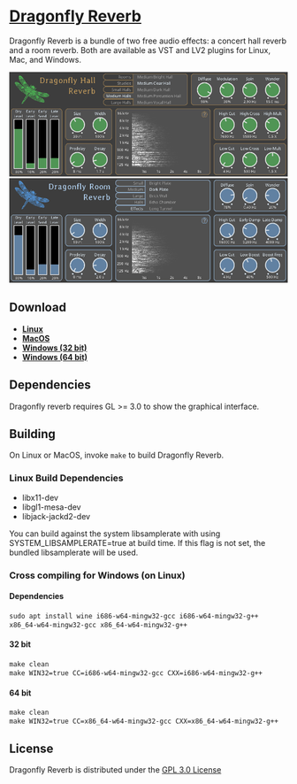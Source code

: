 # [Dragonfly Reverb](https://michaelwillis.github.io/dragonfly-reverb/)
Dragonfly Reverb is a bundle of two free audio effects: a concert hall reverb and a room reverb. Both are available as VST and LV2 plugins for Linux, Mac, and Windows. 

![Dragonfly Hall Reverb](dragonfly-hall-screenshot.png)
![Dragonfly Room Reverb](dragonfly-room-screenshot.png)

## Download

* **[Linux](https://github.com/michaelwillis/dragonfly-reverb/releases/download/2.0.0/DragonflyReverb-Linux-64bit-v2.0.0.tgz)**
* **[MacOS](https://github.com/michaelwillis/dragonfly-reverb/releases/download/2.0.0/DragonflyReverb-MacOS-64bit-v2.0.0.zip)**
* **[Windows (32 bit)](https://github.com/michaelwillis/dragonfly-reverb/releases/download/2.0.0/DragonflyReverb-Windows-32bit-v2.0.0.zip)**
* **[Windows (64 bit)](https://github.com/michaelwillis/dragonfly-reverb/releases/download/2.0.0/DragonflyReverb-Windows-64bit-v2.0.0.zip)**

## Dependencies

Dragonfly reverb requires GL >= 3.0 to show the graphical interface.

## Building

On Linux or MacOS, invoke `make` to build Dragonfly Reverb.

### Linux Build Dependencies

* libx11-dev
* libgl1-mesa-dev
* libjack-jackd2-dev

You can build against the system libsamplerate with using SYSTEM_LIBSAMPLERATE=true at build time. If this flag is not set, the bundled libsamplerate will be used.

### Cross compiling for Windows (on Linux)

#### Dependencies 
```
sudo apt install wine i686-w64-mingw32-gcc i686-w64-mingw32-g++ x86_64-w64-mingw32-gcc x86_64-w64-mingw32-g++
```

#### 32 bit
```
make clean
make WIN32=true CC=i686-w64-mingw32-gcc CXX=i686-w64-mingw32-g++
```

#### 64 bit
```
make clean
make WIN32=true CC=x86_64-w64-mingw32-gcc CXX=x86_64-w64-mingw32-g++
```

## License

Dragonfly Reverb is distributed under the [GPL 3.0 License](https://www.gnu.org/licenses/gpl-3.0.en.html)
